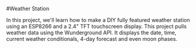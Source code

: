 #Weather Station

In this project, we'll learn how to make a DIY fully featured weather station using an ESP8266 and a 2.4" TFT touchscreen display. This project pulls weather data using the Wunderground API. It displays the date, time, current weather conditionals, 4-day forecast and even moon phases.